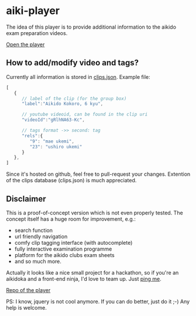# aiki-player
The idea of this player is to provide additional information to the aikido exam preparation videos.

[Open the player](https://anick107.github.io/aiki-player/docs/aiki-player.html)

## How to add/modify video and tags?
Currently all information is stored in [clips.json](https://github.com/anick107/aiki-player/blob/master/docs/clips.json). Example file:
```javascript
[  
   {  
      // label of the clip (for the group box)
      "label":"Aikido Kokoro, 6 kyu", 

      // youtube videoid, can be found in the clip uri
      "videoId":"gRlhNA63-Kc",

      // tags format ->> second: tag
      "rels":{ 
         "9": "mae ukemi",
         "23": "ushiro ukemi"
      }
   },
]
```

Since it's hosted on github, feel free to pull-request your changes. Extention of the clips database (clips.json) is much appreciated.


## Disclaimer

This is a proof-of-concept version which is not even properly tested. The concept itself has a huge room for improvement, e.g.:
 * search function
 * url friendly navigation
 * comfy clip tagging interface (with autocomplete)
 * fully interactive examination programme
 * platform for the aikido clubs exam sheets
 * and so much more.

Actually it looks like a nice small project for a hackathon, so if you're an aikidoka and a front-end ninja, I'd love to team up. Just [ping me](mailto:nick.asmolovsky@gmail.com).

[Repo of the player](https://github.com/anick107/aiki-player)

PS: I know, jquery is not cool anymore. If you can do better, just do it ;-) Any help is welcome.
